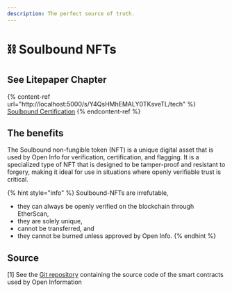 ```yaml
---
description: The perfect source of truth.
---
```


# ⛓ Soulbound NFTs

## See Litepaper Chapter

{% content-ref url="http://localhost:5000/s/Y4QsHMhEMALY0TKsveTL/tech" %}
[Soulbound Certification](http://localhost:5000/s/Y4QsHMhEMALY0TKsveTL/tech)
{% endcontent-ref %}

## The benefits

The Soulbound non-fungible token (NFT) is a unique digital asset that is used by Open Info for verification, certification, and flagging. It is a specialized type of NFT that is designed to be tamper-proof and resistant to forgery, making it ideal for use in situations where openly verifiable trust is critical.

{% hint style="info" %}
Soulbound-NFTs are irrefutable,

* they can always be openly verified on the blockchain through EtherScan,
* they are solely unique,
* cannot be transferred, and
* they cannot be burned unless approved by Open Info.&#x20;
{% endhint %}

## Source

\[1] See the [Git repository](https://github.com/Open-Info/Soulbound-NFTs) containing the source code of the smart contracts used by Open Information
